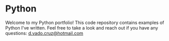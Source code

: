 # Python

Welcome to my Python portfolio! This code repository contains examples of Python I've written. Feel free to take a look and reach out if you have any questions:  d.vado.cruz@hotmail.com
